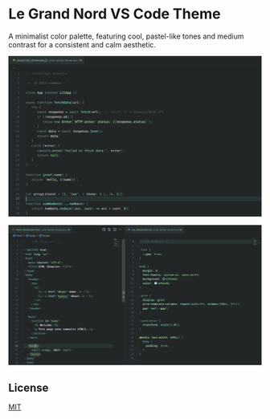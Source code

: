 # Le Grand Nord VS Code Theme

A minimalist color palette, featuring cool, pastel-like tones and medium contrast for a consistent and calm aesthetic.

![Le Grand Nord Theme - JAVASCRIPT](screenshots/javascript.png)

![Le Grand Nord Theme - HTML / CSS](screenshots/html-css.png)


## License

[MIT](LICENSE)
